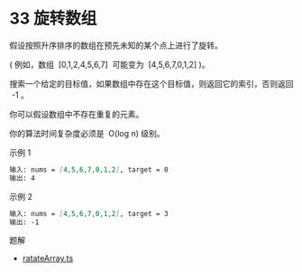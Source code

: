 # 33 旋转数组

假设按照升序排序的数组在预先未知的某个点上进行了旋转。

( 例如，数组  [0,1,2,4,5,6,7]  可能变为  [4,5,6,7,0,1,2] )。

搜索一个给定的目标值，如果数组中存在这个目标值，则返回它的索引，否则返回  -1 。

你可以假设数组中不存在重复的元素。

你的算法时间复杂度必须是  O(log n) 级别。

示例 1

```md
输入: nums = [4,5,6,7,0,1,2], target = 0
输出: 4
```

示例 2

```md
输入: nums = [4,5,6,7,0,1,2], target = 3
输出: -1
```

题解

- [ratateArray.ts](./ratateArray.ts)
